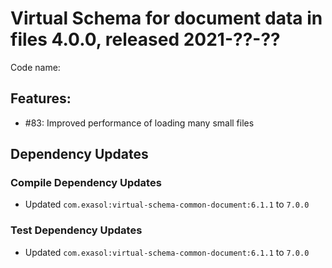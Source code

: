 # Virtual Schema for document data in files 4.0.0, released 2021-??-??

Code name:

## Features:

* #83: Improved performance of loading many small files

## Dependency Updates

### Compile Dependency Updates

* Updated `com.exasol:virtual-schema-common-document:6.1.1` to `7.0.0`

### Test Dependency Updates

* Updated `com.exasol:virtual-schema-common-document:6.1.1` to `7.0.0`
